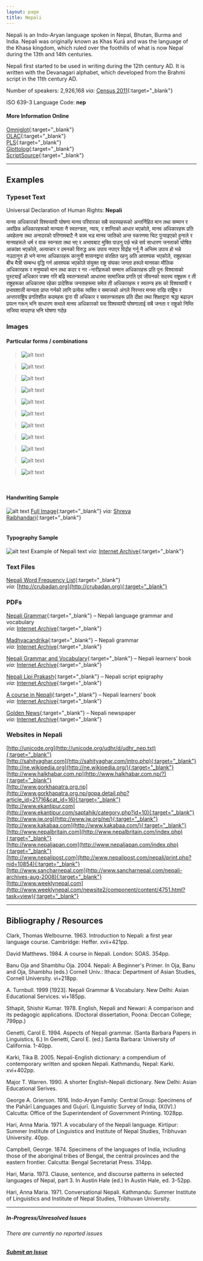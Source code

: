 ```yaml
---
layout: page
title: Nepali
---
```


Nepali is an Indo-Aryan language spoken in Nepal, Bhutan, Burma and India. Nepali was originally known as Khas Kurā and was the language of the Khasa kingdom, which ruled over the foothills of what is now Nepal during the 13th and 14th centuries.

Nepali first started to be used in writing during the 12th century AD. It is written with the Devanagari alphabet, which developed from the Brahmi script in the 11th century AD.

Number of speakers: 2,926,168 *via:* [Census 2011](../devanagari-overview/Census-of-India-2011-Language.pdf){:target="_blank"}  

ISO 639-3 Language Code: **nep**  

#### More Information Online

[Omniglot](https://omniglot.com/writing/nepali.htm){:target="_blank"}  
[OLAC](http://www.language-archives.org/language/nep){:target="_blank"}  
[PLS](http://www.peopleslinguisticsurvey.org/bhasha-sample.aspx?id=675){:target="_blank"}  
[Glottolog](https://glottolog.org/resource/languoid/id/nepa1254){:target="_blank"}  
[ScriptSource](https://www.scriptsource.org/cms/scripts/page.php?item_id=language_detail&key=nep){:target="_blank"}


----


## Examples

### Typeset Text

Universal Declaration of Human Rights: **Nepali**

मानव अधिकारको विश्वव्यापी घोषणा
     मानव परिवारका सबै सदस्यहरूको अन्तर्निहित मान तथा सम्मान र अवछिन्न अधिकारहरूको मान्यता नै स्वतन्त्रता, न्याय, र शान्तिको आधार भएकोले,
     मानव अधिकारहरू प्रति अवहेलना तथा अनादरको परिणामबाटै नै काम भड मानव जातिको अन्त स्करणमा चिट पुर्‍याइएको हुनाले र मानवहरूले धर्म र वाक स्वन्त्रता तथा भए र अभावबाट मुक्ति पाउनु पर्छ भन्ने सर्व साधारण जनताको घोषित आकांक्षा भएकोले,
     अत्याचार र दमनको विरुद्ध अरू उपाय नपाएर विद्रोह गर्नू नै अन्तिम उपाय हो भन्ने नउठानुन हो भने मानव अधिकारहरू कानुनी शासनद्वारा संरक्षित रहनु अति आवश्यक भएकोले,
     राष्ट्रहरूका बीच मैत्री सम्बन्ध वृद्धि गर्न आवश्यक भएकोले
     संयुक्त राष्ट्र संघका जनता हरूले मानवका मौलिक अधिकारहरू र मनुष्यको मान तथा कदर र नर -नारीहरूको सम्मान अधिकारहरू प्रति पुनः विश्वासको पुस्ट्याइँ अधिकार पत्रमा गरि बढि स्वतन्त्रताको आधारमा सामाजिक प्रगति एवं जीवनको
     सदस्य राष्ट्रहरू र ती राष्ट्रहरूका अधिकारमा रहेका प्रादेशिक जनताहरूमा समेत ती अधिकारहरू र स्वतन्त्र हरू को विश्वव्यापी र प्रभावशाली मान्यता प्राप्त गर्नको लागि प्रत्येक व्यक्ति र समाजको अंगले निरन्तर मनमा राखि राष्ट्रिय र अन्तरराष्ट्रिय प्रगतिशील कदमहरू द्वारा यी अधिकार र सवतन्त्रताहरू प्रति दीक्षा तथा शिक्षाद्वारा श्रद्धा बढाउन प्रयत्न गरून् भनि साधारण सभाले मानव अधिकारको यस विश्वव्यापी घोषणालाई सबै जनता र राष्ट्रको निम्ति सजिया मापदण्ड भनि घोषणा गर्दछ


### Images

#### Particular forms / combinations

>![alt text](/images/01.png)  

>![alt text](/images/02.png)  

>![alt text](/images/03.png)  

>![alt text](/images/05.png)  

>![alt text](/images/11.png)  

>![alt text](/images/06.png)  

>![alt text](/images/08.png)  

>![alt text](/images/07.png)  

>![alt text](/images/09.png)  

>![alt text](/images/10.png)  

>![alt text](/images/04.png)  

 &nbsp;  


#### Handwriting Sample

![alt text](/images/Nepali-handwriting-01.png)
[Full Image](/images/Nepali-handwriting-01.jpeg){:target="_blank"} *via:* [Shreya Rajbhandari](https://www.quora.com/What-does-your-Nepali-Handwriting-look-like){:target="_blank"}  
&nbsp;  


#### Typography Sample

![alt text](/images/nepali.png)
Example of Nepali text
*via:* [Internet Archive](https://archive.org/details/kalpalok-1){:target="_blank"}


### Text Files

[Nepali Word Frequency List](/basic-info/nepali-word-frequency.txt){:target="_blank"}  
*via:* [http://crubadan.org](http://crubadan.org){:target="_blank"}


### PDFs

[Nepali Grammar](/samples/Nepali-01.pdf){:target="_blank"} – Nepali language grammar and vocabulary  
*via:* [Internet Archive](https://archive.org/details/in.ernet.dli.2015.109540){:target="_blank"}

[Madhyacandrika](/samples/Nepali-02.pdf){:target="_blank"} – Nepali grammar  
*via:* [Internet Archive](https://archive.org/details/madhyacandrik00sharuoft){:target="_blank"}

[Nepali Grammar and Vocabulary](/samples/Nepali-03.pdf){:target="_blank"} – Nepali learners’ book  
*via:* [Internet Archive](https://archive.org/details/nepaligrammarvoc0000turn){:target="_blank"}

[Nepali Lipi Prakash](/samples/Nepali-04.pdf){:target="_blank"} – Nepali script epigraphy  
*via:* [Internet Archive](https://archive.org/details/NepalLipiPrakashHemrajShakya){:target="_blank"}

[A course in Nepali](/samples/Nepali-05.pdf){:target="_blank"} – Nepali learners’ book  
*via:* [Internet Archive](https://archive.org/details/acourseinnepalidavidmathews_202002){:target="_blank"}

[Golden News](/samples/Nepali-06.pdf){:target="_blank"} – Nepali newspaper  
*via:* [Internet Archive](https://archive.org/details/goldennewspkr_gmail_20151029){:target="_blank"}


### Websites in Nepali

[http://unicode.org](http://unicode.org/udhr/d/udhr_nep.txt){:target="_blank"}  
[http://sahityaghar.com](http://sahityaghar.com/intro.php){:target="_blank"}  
[http://ne.wikipedia.org](http://ne.wikipedia.org/){:target="_blank"}  
[http://www.halkhabar.com.np](http://www.halkhabar.com.np/?){:target="_blank"}  
[http://www.gorkhapatra.org.np](http://www.gorkhapatra.org.np/gopa.detail.php?article_id=21716&cat_id=16){:target="_blank"}  
[http://www.ekantipur.com](http://www.ekantipur.com/saptahik/category.php?id=10){:target="_blank"}  
[http://www.jw.org](http://www.jw.org/ne/){:target="_blank"}  
[http://www.kakabaa.com](http://www.kakabaa.com/){:target="_blank"}  
[http://www.nepalbritain.com](http://www.nepalbritain.com/index.php){:target="_blank"}  
[http://www.nepaljapan.com](http://www.nepaljapan.com/index.php){:target="_blank"}  
[http://www.nepalipost.com](http://www.nepalipost.com/nepali/print.php?nid=10854){:target="_blank"}  
[http://www.sancharnepal.com](http://www.sancharnepal.com/nepali-archives-aug-2008){:target="_blank"}  
[http://www.weeklynepal.com](http://www.weeklynepal.com/newsite2/component/content/4751.html?task=view){:target="_blank"} 


---

## Bibliography / Resources

Clark, Thomas Welbourne. 1963. Introduction to Nepali: a first year language course. Cambridge: Heffer. xvii+421pp.

David Matthews. 1984. A course in Nepali. London: SOAS. 354pp.

Banu Oja and Shambhu Oja. 2004. Nepali: A Beginner's Primer. In  Oja, Banu and Oja, Shambhu (eds.) Cornell Univ.: Ithaca: Department of Asian Studies, Cornell University. vi+218pp.

A. Turnbull. 1999 [1923]. Nepali Grammar & Vocabulary. New Delhi: Asian Educational Services. vi+185pp.

Sthapit, Shishir Kumar. 1978. English, Nepali and Newari: A comparison and its pedagogic applications. (Doctoral dissertation, Poona: Deccan College; 799pp.)

Genetti, Carol E. 1994. Aspects of Nepali grammar. (Santa Barbara Papers in Linguistics, 6.) In  Genetti, Carol E. (ed.) Santa Barbara: University of California. 1-40pp.

Karki, Tika B. 2005. Nepali-English dictionary: a compendium of contemporary written and spoken Nepali. Kathmandu, Nepal: Karki. xvi+402pp.

Major T. Warren. 1990. A shorter English-Nepali dictionary. New Delhi: Asian Educational Serives.

George A. Grierson. 1916. Indo-Aryan Family: Central Group: Specimens of the Pahārī Languages and Gujurī. (Linguistic Survey of India, IX(IV).) Calcutta: Office of the Superintendent of Government Printing. 1028pp.

Hari, Anna Maria. 1971. A vocabulary of the Nepali language. Kirtipur: Summer Institute of Linguistics and Institute of Nepal Studies, Tribhuvan University. 40pp.

Campbell, George. 1874. Specimens of the languages of India, including those of the aboriginal tribes of Bengal, the central provinces and the eastern frontier. Calcutta: Bengal Secretariat Press. 314pp.

Hari, Maria. 1973. Clause, sentence, and discourse patterns in selected languages of Nepal, part 3. In  Austin Hale (ed.) In Austin Hale, ed. 3-52pp.

Hari, Anna Maria. 1971. Conversational Nepali. Kathmandu: Summer Institute of Linguistics and Institute of Nepal Studies, Tribhuvan University.


---

##### In-Progress/Unresolved Issues

###### There are currently no reported issues

##### [Submit an Issue](mailto:devanagari-documentation@gmail.com)
